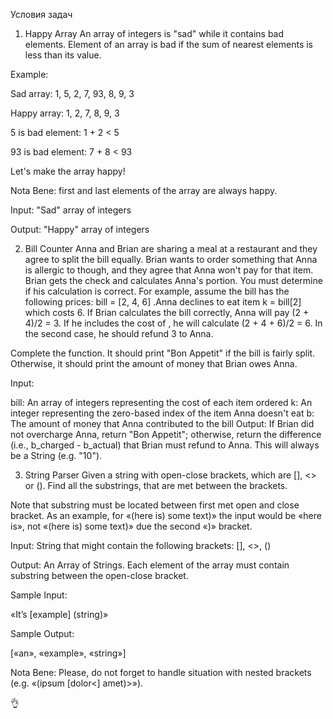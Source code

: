 Условия задач
1) Happy Array
   An array of integers is "sad" while it contains bad elements. Element of an array is bad if the sum of nearest elements is less than its value.

Example:

Sad array: 1, 5, 2, 7, 93, 8, 9, 3

Happy array: 1, 2, 7, 8, 9, 3

5 is bad element: 1 + 2 < 5

93 is bad element: 7 + 8 < 93

Let's make the array happy!

Nota Bene: first and last elements of the array are always happy.

Input: "Sad" array of integers

Output: "Happy" array of integers

2) Bill Counter
   Anna and Brian are sharing a meal at a restaurant and they agree to split the bill equally. Brian wants to order something that Anna is allergic to though, and they agree that Anna won't pay for that item. Brian gets the check and calculates Anna's portion. You must determine if his calculation is correct. For example, assume the bill has the following prices: bill = [2, 4, 6] .Anna declines to eat item k = bill[2] which costs 6. If Brian calculates the bill correctly, Anna will pay (2 + 4)/2 = 3. If he includes the cost of , he will calculate (2 + 4 + 6)/2 = 6. In the second case, he should refund 3 to Anna.

Complete the function. It should print "Bon Appetit" if the bill is fairly split. Otherwise, it should print the amount of money that Brian owes Anna.

Input:

bill: An array of integers representing the cost of each item ordered
k: An integer representing the zero-based index of the item Anna doesn't eat
b: The amount of money that Anna contributed to the bill
Output: If Brian did not overcharge Anna, return "Bon Appetit"; otherwise, return the difference (i.e., b_charged - b_actual) that Brian must refund to Anna. This will always be a String (e.g. "10").

3) String Parser
   Given a string with open-close brackets, which are [], <> or (). Find all the substrings, that are met between the brackets.

Note that substring must be located between first met open and close bracket. As an example, for «(here is) some text)» the input would be «here is», not «(here is) some text)» due the second «)» bracket.

Input: String that might contain the following brackets: [], <>, ()

Output: An Array of Strings. Each element of the array must contain substring between the open-close bracket.

Sample Input:

«It’s <an> [example] (string)»

Sample Output:

[«an», «example», «string»]

Nota Bene: Please, do not forget to handle situation with nested brackets (e.g. «(ipsum [dolor<] amet)>»).

:ok_hand:
